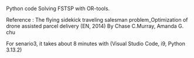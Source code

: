 Python code Solving FSTSP with OR-tools. 

Reference : The flying sidekick traveling salesman problem_Optimization of drone assisted parcel delivery (EN, 2014) By Chase C.Murray, Amanda G. chu

For senario3, it takes about 8 minutes with (Visual Studio Code, i9, Python 3.13.2)

